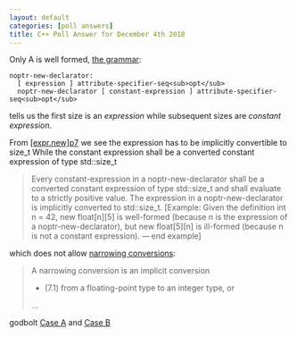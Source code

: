 ```yaml
---
layout: default
categories: [poll answers] 
title: C++ Poll Answer for December 4th 2018 
---
```


Only A is well formed, [the grammar](http://eel.is/c++draft/expr.new#nt:noptr-new-declarator):

    noptr-new-declarator:
      [ expression ] attribute-specifier-seq<sub>opt</sub>
	  noptr-new-declarator [ constant-expression ] attribute-specifier-seq<sub>opt</sub>

tells us the first size is an *expression* while subsequent sizes are *constant expression*.

From [\[expr.new\]p7](http://eel.is/c++draft/expr.new#7) we see the expression has to be implicitly convertible to size\_t
While the constant expression shall be a converted constant expression of type std::size\_t

>Every constant-expression in a noptr-new-declarator shall be a converted constant expression of type std::size\_t and
shall evaluate to a strictly positive value. The expression in a noptr-new-declarator is implicitly converted to std::size\_t.
\[Example: Given the definition int n = 42, new float[n][5] is well-formed (because n is the expression of a noptr-new-declarator), 
but new float[5][n] is ill-formed (because n is not a constant expression).
— end example\] 

which does not allow [narrowing conversions](http://eel.is/c++draft/dcl.init.list#def:narrowing_conversion):

> A narrowing conversion is an implicit conversion
>
>- (7.1) from a floating-point type to an integer type, or
>
>...

godbolt [Case A](https://godbolt.org/z/jbP3Z3) and [Case B](https://godbolt.org/z/pM7LRU)
